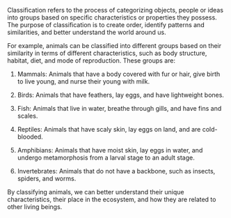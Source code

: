 Classification refers to the process of categorizing objects, people or ideas into groups based on specific characteristics or properties they possess. The purpose of classification is to create order, identify patterns and similarities, and better understand the world around us.

For example, animals can be classified into different groups based on their similarity in terms of different characteristics, such as body structure, habitat, diet, and mode of reproduction. These groups are:

1. Mammals: Animals that have a body covered with fur or hair, give birth to live young, and nurse their young with milk.

2. Birds: Animals that have feathers, lay eggs, and have lightweight bones.

3. Fish: Animals that live in water, breathe through gills, and have fins and scales.

4. Reptiles: Animals that have scaly skin, lay eggs on land, and are cold-blooded.

5. Amphibians: Animals that have moist skin, lay eggs in water, and undergo metamorphosis from a larval stage to an adult stage.

6. Invertebrates: Animals that do not have a backbone, such as insects, spiders, and worms.

By classifying animals, we can better understand their unique characteristics, their place in the ecosystem, and how they are related to other living beings.